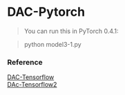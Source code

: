 # DAC-Pytorch

> You can run this in PyTorch 0.4.1:

> python model3-1.py 

### Reference
[DAC-Tensorflow](https://github.com/HongtaoYang/DAC-tensorflow)<br/>
[DAc-Tensorflow2](https://github.com/graykode/DAC)

